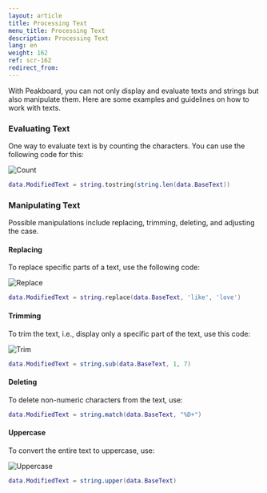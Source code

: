 ```yaml
---
layout: article
title: Processing Text
menu_title: Processing Text
description: Processing Text
lang: en
weight: 162
ref: scr-162
redirect_from:
---
```


With Peakboard, you can not only display and evaluate texts and strings but also manipulate them. Here are some examples and guidelines on how to work with texts.

### Evaluating Text

One way to evaluate text is by counting the characters. You can use the following code for this:

![Count](/assets/images/scripting/Scripting_Beispiele/dialogs/en-script-count.png)

```lua
data.ModifiedText = string.tostring(string.len(data.BaseText))
```

### Manipulating Text

Possible manipulations include replacing, trimming, deleting, and adjusting the case.

#### Replacing

To replace specific parts of a text, use the following code:

![Replace](/assets/images/scripting/Scripting_Beispiele/dialogs/en-script-replace.png)

```lua
data.ModifiedText = string.replace(data.BaseText, 'like', 'love')
```

#### Trimming

To trim the text, i.e., display only a specific part of the text, use this code:

![Trim](/assets/images/scripting/Scripting_Beispiele/dialogs/en-script-trim.png)

```lua
data.ModifiedText = string.sub(data.BaseText, 1, 7)
```

#### Deleting

To delete non-numeric characters from the text, use:

```lua
data.ModifiedText = string.match(data.BaseText, "%D+")
```

#### Uppercase

To convert the entire text to uppercase, use:

![Uppercase](/assets/images/scripting/Scripting_Beispiele/dialogs/en-script-uppercase.png)

```lua
data.ModifiedText = string.upper(data.BaseText)
```